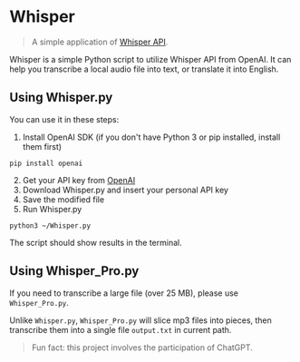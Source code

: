 # Whisper
> A simple application of [Whisper API](https://github.com/openai/whisper).

Whisper is a simple Python script to utilize Whisper API from OpenAI. It can help you transcribe a local audio file into text, or translate it into English.

## Using Whisper.py
You can use it in these steps:
1. Install OpenAI SDK (if you don't have Python 3 or pip installed, install them first)
```
pip install openai
```
2. Get your API key from [OpenAI](https://platform.openai.com)
3. Download Whisper.py and insert your personal API key
4. Save the modified file
5. Run Whisper.py
```
python3 ~/Whisper.py
```

The script should show results in the terminal.

## Using Whisper_Pro.py
If you need to transcribe a large file (over 25 MB), please use ```Whisper_Pro.py```. 

Unlike ```Whisper.py```, ```Whisper_Pro.py``` will slice mp3 files into pieces, then transcribe them into a single file ```output.txt``` in current path.

> Fun fact: this project involves the participation of ChatGPT.

